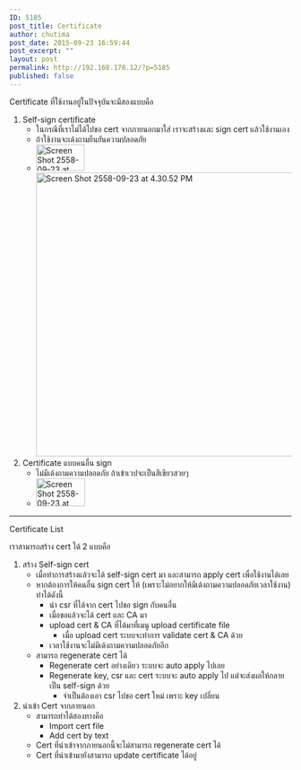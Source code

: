 ```yaml
---
ID: 5185
post_title: Certificate
author: chutima
post_date: 2015-09-23 16:59:44
post_excerpt: ""
layout: post
permalink: http://192.168.178.12/?p=5185
published: false
---
```

Certificate ที่ใช้งานอยู่ในปัจจุบันจะมีสองแบบคือ
<ol>
	<li>Self-sign certificate
<ul>
	<li>ในกรณีที่เราไม่ได้ไปขอ cert จากภายนอกมาใส่ เราจะสร้างและ sign cert แล้วใช้งานเอง</li>
	<li>ถ้าใช้งานจะเด้งถามยืนยันความปลอดภัย</li>
	<li><a href="http://192.168.178.12/wp-content/uploads/2015/09/Screen-Shot-2558-09-23-at-4.52.08-PM.png"><img class="alignnone size-full wp-image-5189" src="http://192.168.178.12/wp-content/uploads/2015/09/Screen-Shot-2558-09-23-at-4.52.08-PM.png" alt="Screen Shot 2558-09-23 at 4.52.08 PM" width="86" height="47" /></a><a href="http://192.168.178.12/wp-content/uploads/2015/09/Screen-Shot-2558-09-23-at-4.30.52-PM.png"><img class="alignnone size-full wp-image-5186" src="http://192.168.178.12/wp-content/uploads/2015/09/Screen-Shot-2558-09-23-at-4.30.52-PM.png" alt="Screen Shot 2558-09-23 at 4.30.52 PM" width="675" height="506" /></a></li>
</ul>
</li>
	<li>Certificate แบบคนอื่น sign
<ul>
	<li>ไม่มีเด้งถามความปลอดภัย ถ้าเข้าเวปจะเป็นสีเขียวสวยๆ</li>
	<li><a href="http://192.168.178.12/wp-content/uploads/2015/09/Screen-Shot-2558-09-23-at-4.52.37-PM.png"><img class="alignnone size-full wp-image-5188" src="http://192.168.178.12/wp-content/uploads/2015/09/Screen-Shot-2558-09-23-at-4.52.37-PM.png" alt="Screen Shot 2558-09-23 at 4.52.37 PM" width="87" height="50" /></a></li>
</ul>
</li>
</ol>

<hr />

Certificate List

เราสามารถสร้าง cert ได้ 2 แบบคือ
<ol>
	<li>สร้าง Self-sign cert
<ul>
	<li>เมื่อทำการสร้างแล้วจะได้ self-sign cert มา และสามารถ apply cert เพื่อใช้งานได้เลย</li>
	<li>หากต้องการให้คนอื่น sign cert ให้ (เพราะไม่อยากให้มีเด้งถามความปลอดภัยเวลาใช้งาน) ทำได้ดังนี้
<ul>
	<li>นำ csr ที่ได้จาก cert ไปขอ sign กับคนอื่น</li>
	<li>เมื่อขอแล้วจะได้ cert และ CA มา</li>
	<li>upload cert &amp; CA ที่ได้มาที่เมนู upload certificate file
<ul>
	<li>เมื่อ upload cert ระบบจะทำการ validate cert &amp; CA ด้วย</li>
</ul>
</li>
	<li>เวลาใช้งานจะไม่มีเด้งถามความปลอดภัยอีก</li>
</ul>
</li>
	<li>สามารถ regenerate cert ได้
<ul>
	<li>Regenerate cert อย่างเดียว ระบบจะ auto apply ไปเลย</li>
	<li>Regenerate key, csr และ cert ระบบจะ auto apply ไป แต่จะส่งผลให้กลายเป็น self-sign ด้วย
<ul>
	<li>จำเป็นต้องเอา csr ไปขอ cert ใหม่ เพราะ key เปลี่ยน</li>
</ul>
</li>
</ul>
</li>
</ul>
</li>
	<li>นำเข้า Cert จากภายนอก
<ul>
	<li>สามารถทำได้สองทางคือ
<ul>
	<li>Import cert file</li>
	<li>Add cert by text</li>
</ul>
</li>
	<li>Cert ที่นำเข้าจากภายนอกนี้จะไม่สามารถ regenerate cert ได้</li>
	<li>Cert ที่นำเข้ามายังสามารถ update certificate ได้อยู่</li>
</ul>
</li>
</ol>
&nbsp;